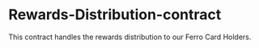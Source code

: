 # Rewards-Distribution-contract

This contract handles the rewards distribution to our Ferro Card Holders. 
